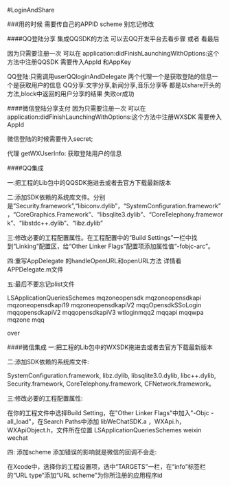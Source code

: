 #LoginAndShare

###用的时候 需要传自己的APPID scheme 别忘记修改



####QQ登陆分享
集成QQSDK的方法 可以去QQ开发平台去看步骤 或者 看最后



因为只需要注册一次 可以在 application:didFinishLaunchingWithOptions:这个方法中注册QQSDK 需要传入AppId 和AppKey


QQ登陆:只需调用userQQloginAndDelegate 两个代理一个是获取登陆的信息一个是获取用户的信息
QQ分享:文字分享,新闻分享,音乐分享等 都是以share开头的方法,block中返回的用户分享的结果 失败or成功


####微信登陆分享支付
因为只需要注册一次 可以在 application:didFinishLaunchingWithOptions:这个方法中注册WXSDK 需要传入AppId

微信登陆的时候需要传入secret;

代理 getWXUserInfo: 获取登陆用户的信息




####QQ集成

一:把工程的Lib包中的QQSDK拖进去或者去官方下载最新版本


二:添加SDK依赖的系统库文件。分别    是”Security.framework”,“libiconv.dylib”，“SystemConfiguration.framework”，“CoreGraphics.Framework”、“libsqlite3.dylib”、“CoreTelephony.framework”、“libstdc++.dylib”、“libz.dylib”


三:修改必要的工程配置属性。在工程配置中的“Build Settings”一栏中找到“Linking”配置区，给“Other Linker Flags”配置项添加属性值“-fobjc-arc”。


四:重写AppDelegate 的handleOpenURL和openURL方法 详情看 APPDelegate.m文件

五:最后不要忘记plist文件

<key>LSApplicationQueriesSchemes</key>
	<array>
		<string>mqzoneopensdk</string>
		<string>mqzoneopensdkapi</string>
		<string>mqzoneopensdkapi19</string>
		<string>mqzoneopensdkapiV2</string>
		<string>mqqOpensdkSSoLogin</string>
		<string>mqqopensdkapiV2</string>
		<string>mqqopensdkapiV3</string>
		<string>wtloginmqq2</string>
		<string>mqqapi</string>
		<string>mqqwpa</string>
		<string>mqzone</string>
		<string>mqq</string>
	</array>


over

####微信集成
一:把工程的Lib包中的WXSDK拖进去或者去官方下载最新版本

二:添加SDK依赖的系统库文件:

SystemConfiguration.framework, libz.dylib, libsqlite3.0.dylib, libc++.dylib, Security.framework, CoreTelephony.framework, CFNetwork.framework。


三:修改必要的工程配置属性:

在你的工程文件中选择Build Setting，在"Other Linker Flags"中加入"-Objc -all_load"，在Search Paths中添加 libWeChatSDK.a ，WXApi.h，WXApiObject.h，文件所在位置
<key>LSApplicationQueriesSchemes</key>
	<array>
		<string>weixin</string>
		<string>wechat</string>
	</array>


四: 添加scheme  添加错误的影响就是微信的回调不会走: 

在Xcode中，选择你的工程设置项，选中“TARGETS”一栏，在“info”标签栏的“URL type“添加“URL scheme”为你所注册的应用程序id
